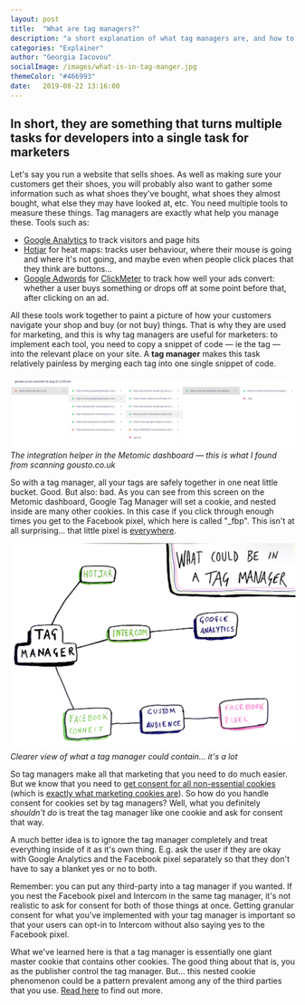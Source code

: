 ```yaml
---
layout: post
title:  "What are tag managers?"
description: "a short explanation of what tag managers are, and how to handle consent for the user. E.g. putting many third-party tools inside a tag manager means you cannot get consent for the tag manager alone, but everything inside it."
categories: "Explainer"
author: "Georgia Iacovou"
socialImage: /images/what-is-in-tag-manger.jpg
themeColor: "#466993"
date:   2019-08-22 13:16:00
---
```


## In short, they are something that turns multiple tasks for developers into a single task for marketers

Let's say you run a website that sells shoes. As well as making sure your customers get their shoes, you will probably also want to gather some information such as what shoes they've bought, what shoes they almost bought, what else they may have looked at, etc. You need multiple tools to measure these things. Tag managers are exactly what help you manage these. Tools such as:

- [Google Analytics](https://analytics.google.com/analytics/web/) to track visitors and page hits
- [Hotjar](https://www.hotjar.com/) for heat maps: tracks user behaviour, where their mouse is going and where it's not going, and maybe even when people click places that they think are buttons...
- [Google Adwords](https://adwords.google.co.uk/cm/CampaignMgmt) for [ClickMeter](https://www.clickmeter.com/) to track how well your ads convert: whether a user buys something or drops off at some point before that, after clicking on an ad.

All these tools work together to paint a picture of how your customers navigate your shop and buy (or not buy) things. That is why they are used for marketing, and this is why tag managers are useful for marketers: to implement each tool, you need to copy a snippet of code — ie the tag — into the relevant place on your site. A **tag manager** makes this task relatively painless by merging each tag into one single snippet of code.

![screenshot of the Metomic dashboard showing what is inside a tag manager](/images/nestedcookies.png)
*The integration helper in the Metomic dashboard — this is what I found from scanning gousto.co.uk*

So with a tag manager, all your tags are safely together in one neat little bucket. Good. But also: bad. As you can see from this screen on the Metomic dashboard, Google Tag Manager will set a cookie, and nested inside are many other cookies. In this case if you click through enough times you get to the Facebook pixel, which here is called "_fbp". This isn't at all surprising... that little pixel is [everywhere](https://metomic.io/blog/main/2019/04/05/the-most-devastating-pixel-on-the-internet.html).

![diagram showing what is inside a tag manager](/images/what-is-in-tag-manger.jpg)
*Clearer view of what a tag manager could contain... it's a lot*

So tag managers make all that marketing that you need to do much easier. But we know that you need to [get consent for all non-essential cookies](https://metomic.io/blog/main/2019/08/07/cookie-consent-guide.html) (which is [exactly what marketing cookies are](https://metomic.io/blog/main/2019/08/14/essential-cookies.html)). So how do you handle consent for cookies set by tag managers? Well, what you definitely *shouldn't do* is treat the tag manager like one cookie and ask for consent that way.

A much better idea is to ignore the tag manager completely and treat everything inside of it as it's own thing. E.g. ask the user if they are okay with Google Analytics and the Facebook pixel separately so that they don't have to say a blanket yes or no to both.

Remember: you can put any third-party into a tag manager if you wanted. If you nest the Facebook pixel and Intercom in the same tag manager, it's not realistic to ask for consent for both of those things at once. Getting granular consent for what you've implemented with your tag manager is important so that your users can opt-in to Intercom without also saying yes to the Facebook pixel.

What we've learned here is that a tag manager is essentially one giant master cookie that contains other cookies. The good thing about that is, you as the publisher control the tag manager. But... this nested cookie phenomenon could be a pattern prevalent among any of the third parties that you use. [Read here](https://metomic.io/blog/main/2019/08/22/nested-cookies.html) to find out more.